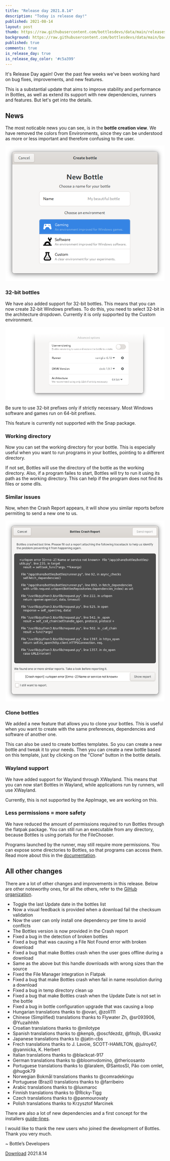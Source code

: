```yaml
---
title: "Release day 2021.8.14"
description: "Today is release day!"
published: 2021-08-14
layout: post
thumb: https://raw.githubusercontent.com/bottlesdevs/data/main/releases/2021.8.14/release-day.png
background: https://raw.githubusercontent.com/bottlesdevs/data/main/backgrounds/2021.8.14.png
published: true
comments: true
is_release_day: true
is_release_day_color: '#c5a399'
---
```


It's Release Day again! Over the past few weeks we've been working hard on bug 
fixes, improvements, and new features.

This is a substantial update that aims to improve stability and performance in 
Bottles, as well as extend its support with new dependencies, runners and 
features. But let's get into the details.

## News
The most noticable news you can see, is in the **bottle creation view**. We 
have removed the colors from Environments, since they can be understood as 
more or less important and therefore confusing to the user.

![bottle creation view](/uploads/bottle-creation-hdyactionrow.png)

### 32-bit bottles
We have also added support for 32-bit bottles. This means that you can now 
create 32-bit Windows prefixes. To do this, you need to select 32-bit in the 
architecture dropdown. Currently it is only supported by the Custom environment.

![bottle creation 32-bit](/uploads/bottle-creation-32bit.png)

Be sure to use 32-bit prefixes only if strictly necessary. Most Windows 
software and games run on 64-bit prefixes.

This feature is currently not supported with the Snap package.

### Working directory
Now you can set the working directory for your bottle. This is especially 
useful when you want to run programs in your bottles, pointing to a different 
directory. 

If not set, Bottles will use the directory of the bottle as the working
directory. Also, if a program failes to start, Bottles will try to run it using
its path as the working directory. This can help if the program does not find
its files or some dlls.

### Similar issues
Now, when the Crash Report appears, it will show you similar reports before
permiting to send a new one to us. 

![similar issues](/uploads/crash-report-similar-issues.png)

### Clone bottles
We added a new feature that allows you to clone your bottles. This is useful
when you want to create with the same preferences, dependencies and software 
of another one.

This can also be used to create bottles templates. So you can create a new
bottle and tweak it to your needs. Then you can create a new bottle based on
this template, just by clicking on the "Clone" button in the bottle details.

### Wayland support
We have added support for Wayland through XWayland. This means that you can now 
start Bottles in Wayland, while applications run by runners, will use XWayland.

Currently, this is not supported by the AppImage, we are working on this.

### Less permissions = more safety
We have reduced the amount of permissions required to run Bottles through the
flatpak package. You can still run an executable from any directory, because
Bottles is using portals for the FileChooser.

Programs launched by the runner, may still require more permissions. You can
expose some directories to Bottles, so that programs can access them. Read more
about this in the [documentation](https://docs.usebottles.com/flatpak/expose-directories).

## All other changes
There are a lot of other changes and improvements in this release. Below are 
other noteworthy ones, for all the others, refer to 
the [GiHub organization](https://github.com/bottlesdevs).
- Toggle the last Update date in the bottles list
- Now a visual feedback is provided when a download fail the checksum validation
- Now the user can only install one dependency per time to avoid conflicts
- The Bottles version is now provided in the Crash report
- Fixed a bug in the detection of broken bottles
- Fixed a bug that was causing a File Not Found error with broken download
- Fixed a bug that make Bottles crash when the user goes offline during a download
- Same as the above but this handle downloads with wrong sizes than the source
- Fixed the File Manager integration in Flatpak
- Fixed a bug that make Bottles crash when fail in name resolution during a download
- Fixed a bug in temp directory clean up
- Fixed a bug that make Bottles crash when the Update Date is not set in the bottle
- Fixed a bug in bottle configuration upgrade that was causing a loop
- Hungarian translations thanks to @ovari, @zoli111
- Chinese (Simplified) translations thanks to Flywater Zh, @sr093906, @Yuzaihhhh
- Croatian translations thanks to @milotype
- Spanish translations thanks to @kenpb, @oscfdezdz, @fitojb, @Lvaskz
- Japanese translations thanks to @jatin-cbs
- Frech translations thanks to J. Lavoie, SCOTT-HAMILTON, @julroy67, @yannicka, K. Herbert
- Italian translations thanks to @blackcat-917
- German translations thanks to @bloomvdomino, @thericosanto
- Portuguese translations thanks to @laralem, @SantosSI, Pão com omlet, @hugok79
- Norwegian Bokmål translations thanks to @comradekingu
- Portuguese (Brazil) translations thanks to @farribeiro
- Arabic translations thanks to @luxmaroc
- Finnish translations thanks to @Ricky-Tigg
- Czech translations thanks to @panmourovaty
- Polish translations thanks to Krzysztof Marcinek

There are also a lot of new dependencies and a first concept for the installers
[guide-lines](https://github.com/bottlesdevs/programs/blob/main/GUIDELINES.md).

I would like to thank the new users who joined the development of Bottles. 
Thank you very much.

~ Bottle’s Developers

<a class="button" href="/download" style="">Download</a> 2021.8.14
